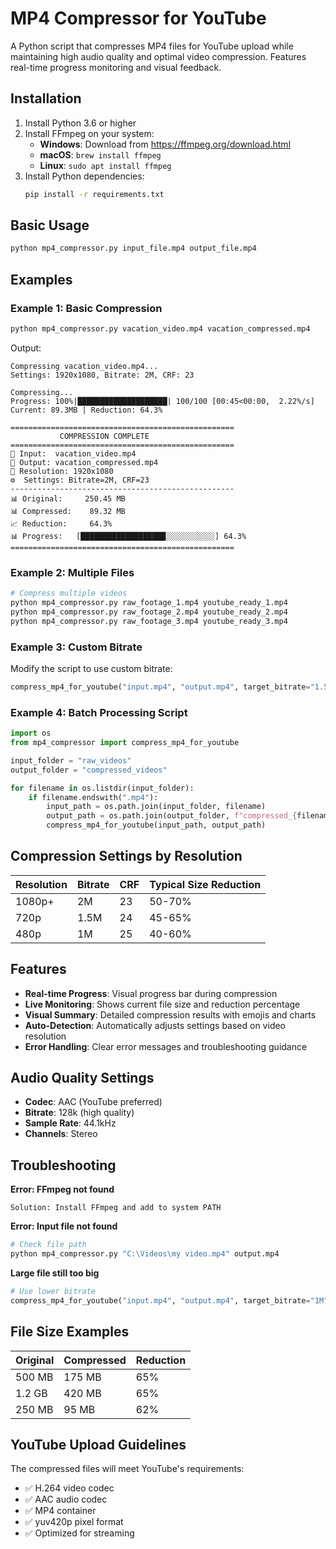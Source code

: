 # MP4 Compressor for YouTube

A Python script that compresses MP4 files for YouTube upload while maintaining high audio quality and optimal video compression. Features real-time progress monitoring and visual feedback.

## Installation

1. Install Python 3.6 or higher
2. Install FFmpeg on your system:
   - **Windows**: Download from https://ffmpeg.org/download.html
   - **macOS**: `brew install ffmpeg`
   - **Linux**: `sudo apt install ffmpeg`
3. Install Python dependencies:
   ```bash
   pip install -r requirements.txt
   ```

## Basic Usage

```bash
python mp4_compressor.py input_file.mp4 output_file.mp4
```

## Examples

### Example 1: Basic Compression
```bash
python mp4_compressor.py vacation_video.mp4 vacation_compressed.mp4
```
Output:
```
Compressing vacation_video.mp4...
Settings: 1920x1080, Bitrate: 2M, CRF: 23

Compressing...
Progress: 100%|████████████████████| 100/100 [00:45<00:00,  2.22%/s]
Current: 89.3MB | Reduction: 64.3%

==================================================
           COMPRESSION COMPLETE
==================================================
📁 Input:  vacation_video.mp4
📁 Output: vacation_compressed.mp4
📐 Resolution: 1920x1080
⚙️  Settings: Bitrate=2M, CRF=23
--------------------------------------------------
📊 Original:     250.45 MB
📊 Compressed:    89.32 MB
📈 Reduction:     64.3%
📊 Progress:   [███████████████████░░░░░░░░░░░] 64.3%
==================================================
```

### Example 2: Multiple Files
```bash
# Compress multiple videos
python mp4_compressor.py raw_footage_1.mp4 youtube_ready_1.mp4
python mp4_compressor.py raw_footage_2.mp4 youtube_ready_2.mp4
python mp4_compressor.py raw_footage_3.mp4 youtube_ready_3.mp4
```

### Example 3: Custom Bitrate
Modify the script to use custom bitrate:
```python
compress_mp4_for_youtube("input.mp4", "output.mp4", target_bitrate="1.5M")
```

### Example 4: Batch Processing Script
```python
import os
from mp4_compressor import compress_mp4_for_youtube

input_folder = "raw_videos"
output_folder = "compressed_videos"

for filename in os.listdir(input_folder):
    if filename.endswith(".mp4"):
        input_path = os.path.join(input_folder, filename)
        output_path = os.path.join(output_folder, f"compressed_{filename}")
        compress_mp4_for_youtube(input_path, output_path)
```

## Compression Settings by Resolution

| Resolution | Bitrate | CRF | Typical Size Reduction |
|------------|---------|-----|----------------------|
| 1080p+     | 2M      | 23  | 50-70%              |
| 720p       | 1.5M    | 24  | 45-65%              |
| 480p       | 1M      | 25  | 40-60%              |

## Features

- **Real-time Progress**: Visual progress bar during compression
- **Live Monitoring**: Shows current file size and reduction percentage
- **Visual Summary**: Detailed compression results with emojis and charts
- **Auto-Detection**: Automatically adjusts settings based on video resolution
- **Error Handling**: Clear error messages and troubleshooting guidance

## Audio Quality Settings

- **Codec**: AAC (YouTube preferred)
- **Bitrate**: 128k (high quality)
- **Sample Rate**: 44.1kHz
- **Channels**: Stereo

## Troubleshooting

**Error: FFmpeg not found**
```
Solution: Install FFmpeg and add to system PATH
```

**Error: Input file not found**
```bash
# Check file path
python mp4_compressor.py "C:\Videos\my video.mp4" output.mp4
```

**Large file still too big**
```python
# Use lower bitrate
compress_mp4_for_youtube("input.mp4", "output.mp4", target_bitrate="1M")
```

## File Size Examples

| Original | Compressed | Reduction |
|----------|------------|-----------|
| 500 MB   | 175 MB     | 65%       |
| 1.2 GB   | 420 MB     | 65%       |
| 250 MB   | 95 MB      | 62%       |

## YouTube Upload Guidelines

The compressed files will meet YouTube's requirements:
- ✅ H.264 video codec
- ✅ AAC audio codec
- ✅ MP4 container
- ✅ yuv420p pixel format
- ✅ Optimized for streaming